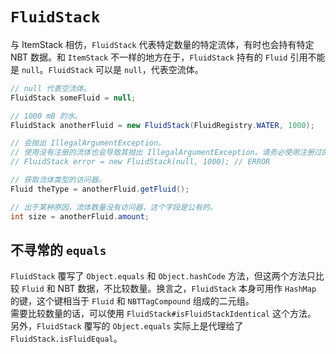 # `FluidStack`

与 ItemStack 相仿，`FluidStack` 代表特定数量的特定流体，有时也会持有特定 NBT 数据。和 `ItemStack` 不一样的地方在于，`FluidStack` 持有的 `Fluid` 引用不能是 `null`。`FluidStack` 可以是 `null`，代表空流体。

```java
// null 代表空流体。
FluidStack someFluid = null;

// 1000 mB 的水。
FluidStack anotherFluid = new FluidStack(FluidRegistry.WATER, 1000);

// 会抛出 IllegalArgumentException。
// 使用没有注册的流体也会导致其抛出 IllegalArgumentException。请务必使用注册过的流体，不论注册成功与否。
// FluidStack error = new FluidStack(null, 1000); // ERROR

// 获取流体类型的访问器。
Fluid theType = anotherFluid.getFluid();

// 出于某种原因，流体数量没有访问器，这个字段是公有的。
int size = anotherFluid.amount;
```

## 不寻常的 `equals`

`FluidStack` 覆写了 `Object.equals` 和 `Object.hashCode` 方法，但这两个方法只比较 `Fluid` 和 NBT 数据，不比较数量。换言之，`FluidStack` 本身可用作 `HashMap` 的键，这个键相当于 `Fluid` 和 `NBTTagCompound` 组成的二元组。  
需要比较数量的话，可以使用 `FluidStack#isFluidStackIdentical` 这个方法。  
另外，`FluidStack` 覆写的 `Object.equals` 实际上是代理给了 `FluidStack.isFluidEqual`。

<!-- 在...版本之前 FluidStack.hashCode 的实现并不正确，详见 https://github.com/MinecraftForge/MinecraftForge/pull/5272 -->
